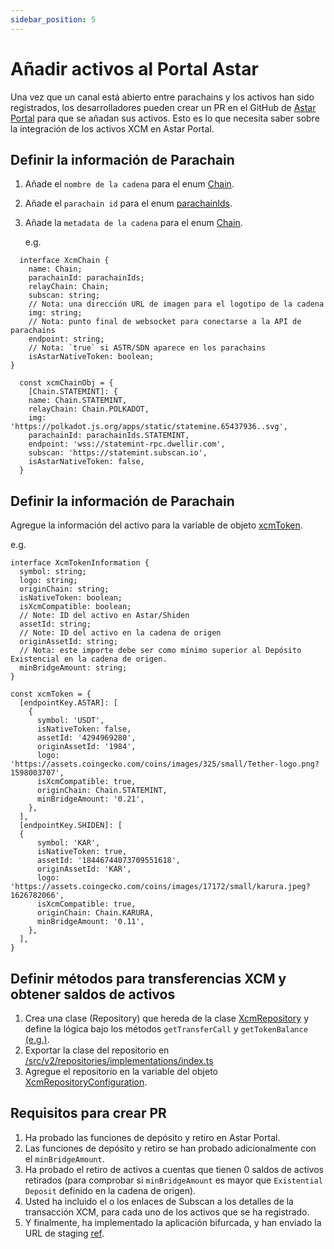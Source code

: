 ```yaml
---
sidebar_position: 5
---
```


# Añadir activos al Portal Astar

Una vez que un canal está abierto entre parachains y los activos han sido registrados, los desarrolladores pueden crear un PR en el GitHub de [Astar Portal](https://github.com/AstarNetwork/astar-apps) para que se añadan sus activos. Esto es lo que necesita saber sobre la integración de los activos XCM en Astar Portal.

## Definir la información de Parachain

1. Añade el `nombre de la cadena` para el enum [Chain](https://github.com/AstarNetwork/astar-apps/blob/main/src/v2/models/XcmModels.ts#L2).
2. Añade el `parachain id` para el enum [parachainIds](https://github.com/AstarNetwork/astar-apps/blob/main/src/v2/models/XcmModels.ts#L17).
3. Añade la `metadata de la cadena` para el enum [Chain](https://github.com/AstarNetwork/astar-apps/blob/main/src/modules/xcm/index.ts#L48).

   e.g.

```
  interface XcmChain {
    name: Chain;
    parachainId: parachainIds;
    relayChain: Chain;
    subscan: string;
    // Nota: una dirección URL de imagen para el logotipo de la cadena
    img: string;
    // Nota: punto final de websocket para conectarse a la API de parachains
    endpoint: string;
    // Nota: `true` si ASTR/SDN aparece en los parachains
    isAstarNativeToken: boolean;
}

  const xcmChainObj = {
    [Chain.STATEMINT]: {
    name: Chain.STATEMINT,
    relayChain: Chain.POLKADOT,
    img: 'https://polkadot.js.org/apps/static/statemine.65437936..svg',
    parachainId: parachainIds.STATEMINT,
    endpoint: 'wss://statemint-rpc.dwellir.com',
    subscan: 'https://statemint.subscan.io',
    isAstarNativeToken: false,
  }
```

## Definir la información de Parachain

Agregue la información del activo para la variable de objeto [xcmToken](https://github.com/AstarNetwork/astar-apps/blob/main/src/modules/xcm/tokens/index.ts#L15).

e.g.

```
interface XcmTokenInformation {
  symbol: string;
  logo: string;
  originChain: string;
  isNativeToken: boolean;
  isXcmCompatible: boolean;
  // Note: ID del activo en Astar/Shiden
  assetId: string;
  // Note: ID del activo en la cadena de origen
  originAssetId: string;
  // Nota: este importe debe ser como mínimo superior al Depósito Existencial en la cadena de origen.
  minBridgeAmount: string;
}

const xcmToken = {
  [endpointKey.ASTAR]: [
    {
      symbol: 'USDT',
      isNativeToken: false,
      assetId: '4294969280',
      originAssetId: '1984',
      logo: 'https://assets.coingecko.com/coins/images/325/small/Tether-logo.png?1598003707',
      isXcmCompatible: true,
      originChain: Chain.STATEMINT,
      minBridgeAmount: '0.21',
    },
  ],
  [endpointKey.SHIDEN]: [
  {
      symbol: 'KAR',
      isNativeToken: true,
      assetId: '18446744073709551618',
      originAssetId: 'KAR',
      logo: 'https://assets.coingecko.com/coins/images/17172/small/karura.jpeg?1626782066',
      isXcmCompatible: true,
      originChain: Chain.KARURA,
      minBridgeAmount: '0.11',
    },
  ],
}
```

## Definir métodos para transferencias XCM y obtener saldos de activos

1. Crea una clase (Repository) que hereda de la clase [XcmRepository](https://github.com/AstarNetwork/astar-apps/blob/main/src/v2/repositories/implementations/XcmRepository.ts) y define la lógica bajo los métodos `getTransferCall` y `getTokenBalance` [(e.g.)](https://github.com/AstarNetwork/astar-apps/blob/main/src/v2/repositories/implementations/xcm/AcalaXcmRepository.ts).
2. Exportar la clase del repositorio en [/src/v2/repositories/implementations/index.ts](https://github.com/AstarNetwork/astar-apps/blob/main/src/v2/repositories/implementations/index.ts)
3. Agregue el repositorio en la variable del objeto [XcmRepositoryConfiguration](https://github.com/AstarNetwork/astar-apps/blob/main/src/v2/config/xcm/XcmRepositoryConfiguration.ts#L11).

## Requisitos para crear PR

1. Ha probado las funciones de depósito y retiro en Astar Portal.
2. Las funciones de depósito y retiro se han probado adicionalmente con el `minBridgeAmount`.
3. Ha probado el retiro de activos a cuentas que tienen 0 saldos de activos retirados (para comprobar si `minBridgeAmount` es mayor que `Existential Deposit` definido en la cadena de origen).
4. Usted ha incluido el o los enlaces de Subscan a los detalles de la transacción XCM, para cada uno de los activos que se ha registrado.
5. Y finalmente, ha implementado la aplicación bifurcada, y han enviado la URL de staging [ref](/docs/build/builder-guides/integration_toolings/deploy-astar-portal.md).

